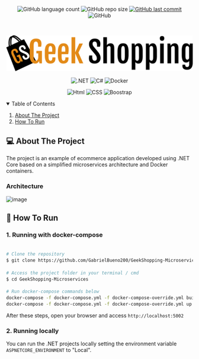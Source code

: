 <p align="center">
  <img alt="GitHub language count" src="https://img.shields.io/github/languages/count/GabrielBueno200/GeekShopping-Microservices">

  <img alt="GitHub repo size" src="https://img.shields.io/github/repo-size/GabrielBueno200/GeekShopping-Microservices">
  
  <a href="https://github.com/GabrielBueno200/GeekShopping-Microservices/commits/main">
    <img alt="GitHub last commit" src="https://img.shields.io/github/last-commit/GabrielBueno200/GeekShopping-Microservices">
  </a>
  
   <img alt="GitHub" src="https://img.shields.io/github/license/GabrielBueno200/GeekShopping-Microservices">
</p>

<!-- PROJECT LOGO -->
<br />
<p align="center">
  <a href="https://github.com/GabrielBueno200/GeekShopping-Microservices">
    <img src="https://github.com/GabrielBueno200/GeekShopping-Microservices/blob/main/GeekShopping.Web/wwwroot/images/geek_shopping.png?raw=true" alt="Logo" width="550">
  </a>
</p>

<p align="center">
  <img alt=".NET" src="https://img.shields.io/badge/.NET-5C2D91?style=for-the-badge&logo=.net&logoColor=white"/>
  <img alt="C#" src="https://img.shields.io/badge/C%23-239120?style=for-the-badge&logo=c-sharp&logoColor=white"/>
  <img alt="Docker" src="https://img.shields.io/badge/Docker-2496ED?style=for-the-badge&logo=docker&logoColor=white"/>
</p>


<p align="center">
  <img alt="Html" src="https://img.shields.io/badge/HTML-239120?style=for-the-badge&logo=html5&logoColor=white"/>
  <img alt="CSS" src="https://img.shields.io/badge/CSS-239120?&style=for-the-badge&logo=css3&logoColor=white"/>
  <img alt="Boostrap" src="https://img.shields.io/badge/Bootstrap-563D7C?style=for-the-badge&logo=bootstrap&logoColor=white"/>
</p>


<!-- TABLE OF CONTENTS -->
<details open="open">
  <summary>Table of Contents</summary>
  <ol>
    <li>
      <a href="#-about-the-project">About The Project</a>
    </li>
    <li>
      <a href="#-how-to-run">How To Run</a>
    </li>
  </ol>
</details>


<!-- ABOUT THE PROJECT -->
## 💻 About The Project
The project is an example of ecommerce application developed using .NET Core based on a simplified microservices architecture and Docker containers.

### Architecture
![image](https://user-images.githubusercontent.com/56837996/221745738-aa5483ca-2226-40f2-b360-8fe7929c2e6d.png)

<!-- HOW TO RUN -->
## 🚀 How To Run

### 1. Running with docker-compose

```bash

# Clone the repository
$ git clone https://github.com/GabrielBueno200/GeekShopping-Microservices.git

# Access the project folder in your terminal / cmd
$ cd GeekShopping-Microservices

# Run docker-compose commands below
docker-compose -f docker-compose.yml -f docker-compose-override.yml build
docker-compose -f docker-compose.yml -f docker-compose-override.yml up
```

After these steps, open your browser and access ```http://localhost:5002```

### 2. Running locally
You can run the .NET projects locally setting the environment variable ```ASPNETCORE_ENVIRONMENT``` to "Local".

